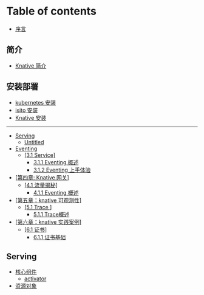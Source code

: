 # Table of contents

* [序言](README.md)

## 简介 <a id="summary"></a>

* [Knative 简介](summary/knative-concept.md)

## 安装部署 <a id="deploy"></a>

* [kubernetes 安装](deploy/k8s-install.md)
* [isito 安装](deploy/isito-install.md)
* [Knative 安装](deploy/knative-install.md)

---

* [Serving](serving/README.md)
  * [Untitled](serving/untitled.md)
* [Eventing](di-san-zhang-eventing/README.md)
  * [\[3.1 Service\]](di-san-zhang-eventing/3.1-service/README.md)
    * [3.1.1 Eventing 概述](di-san-zhang-eventing/3.1-service/1.1-basicconcept.md)
    * [3.1.2 Eventing 上手体验](di-san-zhang-eventing/3.1-service/1.1-basicconcept-1.md)
* [\[第四章: Knative 网关\]](di-si-zhang-knative-wang-guan/README.md)
  * [\[4.1 流量揭秘\]](di-si-zhang-knative-wang-guan/4.1-liu-liang-jie-mi/README.md)
    * [4.1.1 Eventing 概述](di-si-zhang-knative-wang-guan/4.1-liu-liang-jie-mi/1.1-basicconcept.md)
* [\[第五章：knative 可观测性\]](di-wu-zhang-knative-ke-guan-ce-xing/README.md)
  * [\[5.1 Trace \]](di-wu-zhang-knative-ke-guan-ce-xing/5.1-trace/README.md)
    * [5.1.1 Trace概述](di-wu-zhang-knative-ke-guan-ce-xing/5.1-trace/1.1-basicconcept.md)
* [\[第六章：knative 实践案例\]](di-liu-zhang-knative-shi-jian-an-li/README.md)
  * [\[6.1 证书\]](di-liu-zhang-knative-shi-jian-an-li/6.1-zheng-shu/README.md)
    * [6.1.1 证书基础](di-liu-zhang-knative-shi-jian-an-li/6.1-zheng-shu/1.1-basicconcept.md)

## Serving <a id="serving-1"></a>

* [核心组件](serving-1/he-xin-zu-jian/README.md)
  * [activator](serving-1/he-xin-zu-jian/activator.md)
* [资源对象](serving-1/zi-yuan-dui-xiang.md)

